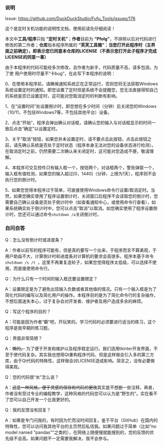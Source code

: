 ### 说明
Issue: https://github.com/DuckDuckStudio/Fufu_Tools/issues/176

这个是定时关机功能的说明性文档，使用前请先仔细阅读！

本文中**工具/程序**只指 **“定时关机”**；**作者**目前为 **“Pfolg”**，不排除以后对代码进行修改的第二作者；**仓库**指本程序所属的 **“芙芙工具箱”**；**当您打开此程序时（主界面之前确定），即表示您已同意本仓库的LICENSE（不表示您打开此子程序才完成LICENSE的同意一事）**

由于本程序的代码可能经多次修改，且作者为新手，代码质量不高，请多包涵，为了使 用户使用时尽量不“卡bug”，在此写下本程序的说明：

0、在使用本程序前，请确保通知系统正在正常运行，否则您将无法获取Windows系统设置定时的通知。即您设置了定时但是系统不会提醒您，您无法直接得知自己的系统是否已设置定时，这可能对您取消定时的判断有影响。

1、在“设置时间”处设置倒计时，即您想在多少时间（分钟）后关闭您的Windows（10/11，不包括Windows7等，不包括其他平台）设备。

2、点击“开始”，程序会弹出确认对话框，请确认您的输入与对话框显示的时间一致后点击“确定”以设置定时。

3、关于“取消”按钮，如果您并未设置定时，请不要点击此按钮，点击此按钮之前，请先确认系统是否处于定时状态（程序本身无法对您的设备状态进行检测）。在取消定时之前，仍然需要二次确认来关闭定时，这可能对您造成不便，敬请理解。

4、本程序可交互控件只有输入框一个，按钮两个，对话框两个，警告弹窗一个，输入框有值检测，如果您的输入超过[0，1440]（分钟，上限为1天），程序则不会执行您的倒计时。

5、如果您觉得本程序过于简单，可直接使用Windows命令行设置/取消定时。当然，如果您确实使用了程序设置倒计时，关闭窗口后程序不会读取您的倒计时，您需要自己确认设备是否处于倒计时中（如查看通知中心，或使用命令行查看），如果系统确实处于倒计时中，您可以点击“取消”以取消。如您确实使用了程序设置倒计时，您还可以通过命令`shutdown /a`关闭倒计时。

### 自问自答

Q：怎么没有倒计时或进度条？

A：作者以前写的程序可能有，但是真的要写一个出来，于程序而言不算美观，于用户助益不大，计算倒计时和进度条对计算机的要求会高很多。程序本基于命令`shutdown /s /t `，这里不再重复造轮子，如果您觉得程序太低级，可以选择不使用，而直接使用命令行。

Q：为什么只有一个时间的输入框还要设置限定？

A：设置限定是为了避免出现输入负数或者其他值的情况。只有一个输入框是为了简化代码的编写以及简化用户的操作。本程序目的是为了简化命令行的复杂操作，不想后面迷失本心，过于复杂会对开发者、维护者及用户造成多余的麻烦。

Q：写这个程序的目的？

A：可能是因为作者“癫”吧，开玩笑的。学习代码时必须要进行适当的练习，这个程序是我早期的练习题。

Q：界面非常简陋？

A：~~懒的。~~ 为了便于开发和维护以及程序稳定运行。我们选用tkinter开发界面，不至于使代码复杂。其实我也想用Qt重构程序代码，但是这样做会引入多的第三方库，由于Qt代码的特殊性，这样做会对LICENSE造成影响。简言之，没有必要做得美观。

Q：您的代码很“水”怎么说？

A：~~这是一种风格，便于灵感的保存和代码的更改~~其实是不想删一些注释，再者，作者没有受过专业的编程教学，这种风格的代码您可以认为是“野生的”。实在看不了您可以自己开发一个比我更好的。

Q：我的反馈没有回复？

A：如果是专门问我的，有时因为忙而没时间回复。鉴于平台（GitHub）在国内的特殊性，您可以访问我其他平台的主页然后私信我。如果问题过于简单（比如“no model named "pandas"”之类的），在网络上随便搜就能搜到的，您的反馈的优先级不会高。如果问题不一定需要我解决，我不会参与。